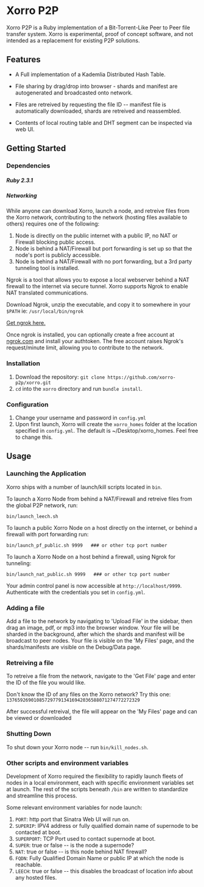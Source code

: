 # Xorro P2P

Xorro P2P is a Ruby implementation of a Bit-Torrent-Like Peer to Peer file transfer system. Xorro is experimental, proof of concept software, and not intended as a replacement for existing P2P solutions.
  

## Features

* A Full implementation of a Kademlia Distributed Hash Table.

* File sharing by drag/drop into browser - shards and manifest are autogenerated and broadcasted onto network.

* Files are retreived by requesting the file ID -- manifest file is automatically downloaded, shards are retreived and reassembled.

* Contents of local routing table and DHT segment can be inspected via web UI.



## Getting Started

### Dependencies

##### Ruby 2.3.1

##### Networking
While anyone can download Xorro, launch a node, and retreive files from the Xorro network, contributing to the network (hosting files available to others) requires one of the following:

1. Node is directly on the public internet with a public IP, no NAT or Firewall blocking public access.
2. Node is behind a NAT/Firewall but port forwarding is set up so that the node's port is publicly accessible.
3. Node is behind a NAT/Firewall with no port forwarding, but a 3rd party tunneling tool is installed.

Ngrok is a tool that allows you to expose a local webserver behind a NAT firewall to the internet via secure tunnel. Xorro supports Ngrok to enable NAT translated communications.

Download Ngrok, unzip the executable, and copy it to somewhere in your `$PATH` ie: `/usr/local/bin/ngrok`

[Get ngrok here.](https://ngrok.com/download)

Once ngrok is installed, you can optionally create a free account at [ngrok.com](https://dashboard.ngrok.com/get-started) and install your authtoken. The free account raises Ngrok's request/minute limit, allowing you to contribute to the network.

### Installation
1. Download the repository:  `git clone https://github.com/xorro-p2p/xorro.git`
2. `cd` into the `xorro` directory and run `bundle install`.

### Configuration
1. Change your username and password in `config.yml`
2. Upon first launch, Xorro will create the `xorro_homes` folder at the location specified in `config.yml`. The default is ~/Desktop/xorro_homes.  Feel free to change this.


## Usage
### Launching the Application

Xorro ships with a number of launch/kill scripts located in `bin`. 

To launch a Xorro Node from behind a NAT/Firewall and retreive files from the global P2P network, run:

```
bin/launch_leech.sh
```

To launch a public Xorro Node on a host directly on the internet, or behind a firewall with port forwarding run:

```
bin/launch_pf_public.sh 9999   ### or other tcp port number
```

To launch a Xorro Node on a host behind a firewall, using Ngrok for tunneling:
```
bin/launch_nat_public.sh 9999   ### or other tcp port number
```

Your admin control panel is now accessible at `http://localhost/9999`. Authenticate with the credentials you set in `config.yml`.


### Adding a file
Add a file to the network by navigating to 'Upload File' in the sidebar, then drag an image, pdf, or mp3 into the browser window.   Your file will be sharded in the background, after which the shards and manifest will be broadcast to peer nodes.  Your file is visible on the 'My Files' page, and the shards/manifests are visible on the Debug/Data page.


### Retreiving a file
To retreive a file from the network, navigate to the 'Get File' page and enter the ID of the file you would like.  

Don't know the ID of any files on the Xorro network?  Try this one:
`1376592690108572977913416942036588071274772272329`

After successful retreival, the file will appear on the 'My Files' page and can be viewed or downloaded 

### Shutting Down

To shut down your Xorro node -- run `bin/kill_nodes.sh`.


### Other scripts and environment variables

Development of Xorro required the flexibility to rapidly launch fleets of nodes in a local environment, each with specific environment variables set at launch.  The rest of the scripts beneath `/bin` are written to standardize and streamline this process.  

Some relevant environment variables for node launch:

1. `PORT`:  http port that Sinatra Web UI will run on.
2. `SUPERIP`:  IPV4 address or fully qualified domain name of supernode to be contacted at boot.
3. `SUPERPORT`: TCP Port used to contact supernode at boot.
4. `SUPER`: true or false -- is the node a supernode?
5. `NAT`: true or false -- is this node behind NAT firewall?
6. `FQDN`:  Fully Qualified Domain Name or public IP at which the node is reachable.
7. `LEECH`: true or false -- this disables the broadcast of location info about any hosted files.

